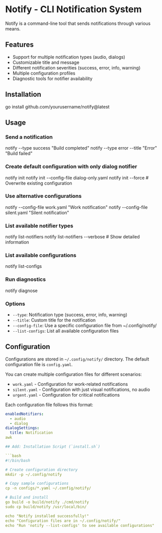 # Notify - CLI Notification System

Notify is a command-line tool that sends notifications through various means.

## Features

- Support for multiple notification types (audio, dialogs)
- Customizable title and message
- Different notification severities (success, error, info, warning)
- Multiple configuration profiles
- Diagnostic tools for notifier availability

## Installation

go install github.com/yourusername/notify@latest

## Usage

### Send a notification

notify --type success "Build completed"
notify --type error --title "Error" "Build failed"

### Create default configuration with only dialog notifier

notify init
notify init --config-file dialog-only.yaml
notify init --force # Overwrite existing configuration

### Use alternative configurations

notify --config-file work.yaml "Work notification"
notify --config-file silent.yaml "Silent notification"


### List available notifier types

notify list-notifiers
notify list-notifiers --verbose # Show detailed information

### List available configurations

notify list-configs

### Run diagnostics

notify diagnose

### Options

- `--type`: Notification type (success, error, info, warning)
- `--title`: Custom title for the notification
- `--config-file`: Use a specific configuration file from ~/.config/notify/
- `--list-configs`: List all available configuration files

## Configuration

Configurations are stored in `~/.config/notify/` directory. The default configuration file is `config.yaml`.

You can create multiple configuration files for different scenarios:

- `work.yaml` - Configuration for work-related notifications
- `silent.yaml` - Configuration with just visual notifications, no audio
- `urgent.yaml` - Configuration for critical notifications

Each configuration file follows this format:

```yaml
enabledNotifiers:
  - audio
  - dialog
dialogSettings:
  title: Notification
awk

## Add: Installation Script (`install.sh`)

```bash
#!/bin/bash

# Create configuration directory
mkdir -p ~/.config/notify

# Copy sample configurations
cp -n configs/*.yaml ~/.config/notify/

# Build and install
go build -o build/notify ./cmd/notify
sudo cp build/notify /usr/local/bin/

echo "Notify installed successfully!"
echo "Configuration files are in ~/.config/notify/"
echo "Run 'notify --list-configs' to see available configurations"
